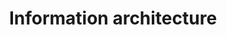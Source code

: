 ---
title: Information architecture
intro: The practice of structuring and organising things in a meaningful way.
layout: listing
---